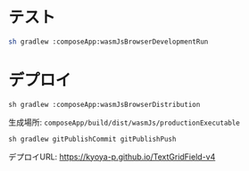 # テスト
```sh
sh gradlew :composeApp:wasmJsBrowserDevelopmentRun
```

# デプロイ
```sh:ビルド
sh gradlew :composeApp:wasmJsBrowserDistribution
```
生成場所: `composeApp/build/dist/wasmJs/productionExecutable`

```sh:デプロイ
sh gradlew gitPublishCommit gitPublishPush
```
デプロイURL: https://kyoya-p.github.io/TextGridField-v4
